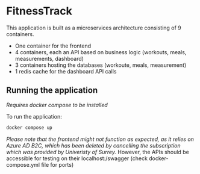 # FitnessTrack

This application is built as a microservices architecture consisting of 9 containers.

- One container for the frontend
- 4 containers, each an API based on business logic (workouts, meals, measurements, dashboard)
- 3 containers hosting the databases (workoute, meals, measurement)
- 1 redis cache for the dashboard API calls

## Running the application

_Requires docker compose to be installed_

To run the application:

```bash
docker compose up
```

_Please note that the frontend might not function as expected, as it relies on Azure AD B2C, which has been deleted by cancelling the subscription which was provided by Univeristy of Surrey._
However, the APIs should be accessible for testing on their localhost:<api-port>/swagger (check docker-compose.yml file for ports)
